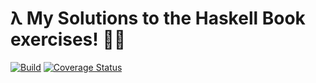 # λ My Solutions to the Haskell Book exercises! 💪🏼

[![Build](https://img.shields.io/travis/kutyel/haskell-book/master.svg?style=flat-square)](https://travis-ci.org/kutyel/haskell-book)
[![Coverage Status](https://img.shields.io/coveralls/kutyel/haskell-book/master.svg?style=flat-square)](https://coveralls.io/github/kutyel/haskell-book?branch=master)

